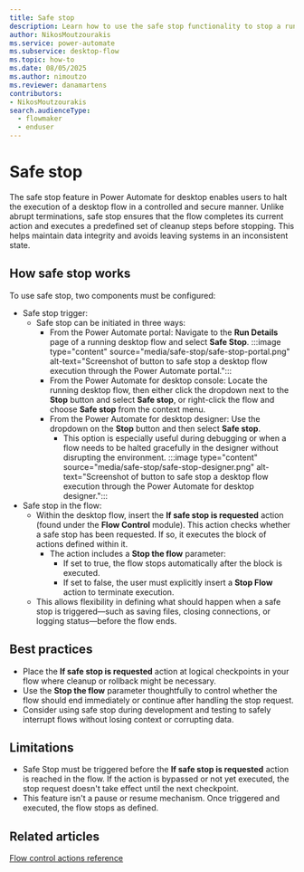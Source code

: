 ```yaml
---
title: Safe stop
description: Learn how to use the safe stop functionality to stop a running desktop flow in a controlled manner.
author: NikosMoutzourakis
ms.service: power-automate
ms.subservice: desktop-flow
ms.topic: how-to
ms.date: 08/05/2025
ms.author: nimoutzo
ms.reviewer: danamartens
contributors:
- NikosMoutzourakis
search.audienceType: 
  - flowmaker
  - enduser
---
```


# Safe stop

The safe stop feature in Power Automate for desktop enables users to halt the execution of a desktop flow in a controlled and secure manner. Unlike abrupt terminations, safe stop ensures that the flow completes its current action and executes a predefined set of cleanup steps before stopping. This helps maintain data integrity and avoids leaving systems in an inconsistent state.

## How safe stop works

To use safe stop, two components must be configured:

- Safe stop trigger:
  - Safe stop can be initiated in three ways:
    - From the Power Automate portal: Navigate to the **Run Details** page of a running desktop flow and select **Safe Stop**. :::image type="content" source="media/safe-stop/safe-stop-portal.png" alt-text="Screenshot of button to safe stop a desktop flow execution through the Power Automate portal.":::
    - From the Power Automate for desktop console: Locate the running desktop flow, then either click the dropdown next to the **Stop** button and select **Safe stop**, or right-click the flow and choose **Safe stop** from the context menu.
    - From the Power Automate for desktop designer: Use the dropdown on the **Stop** button and then select **Safe stop**. 
      - This option is especially useful during debugging or when a flow needs to be halted gracefully in the designer without disrupting the environment. :::image type="content" source="media/safe-stop/safe-stop-designer.png" alt-text="Screenshot of button to safe stop a desktop flow execution through the Power Automate for desktop designer.":::
- Safe stop in the flow:
  - Within the desktop flow, insert the **If safe stop is requested** action (found under the **Flow Control** module). This action checks whether a safe stop has been requested. If so, it executes the block of actions defined within it.
    - The action includes a **Stop the flow** parameter:
      - If set to true, the flow stops automatically after the block is executed.
      - If set to false, the user must explicitly insert a **Stop Flow** action to terminate execution.
  - This allows flexibility in defining what should happen when a safe stop is triggered—such as saving files, closing connections, or logging status—before the flow ends.

## Best practices

- Place the **If safe stop is requested** action at logical checkpoints in your flow where cleanup or rollback might be necessary.
- Use the **Stop the flow** parameter thoughtfully to control whether the flow should end immediately or continue after handling the stop request.
- Consider using safe stop during development and testing to safely interrupt flows without losing context or corrupting data.

## Limitations

- Safe Stop must be triggered before the **If safe stop is requested** action is reached in the flow. If the action is bypassed or not yet executed, the stop request doesn't take effect until the next checkpoint.
- This feature isn't a pause or resume mechanism. Once triggered and executed, the flow stops as defined.

## Related articles

[Flow control actions reference](../desktop-flows/actions-reference/flowcontrol.md)
